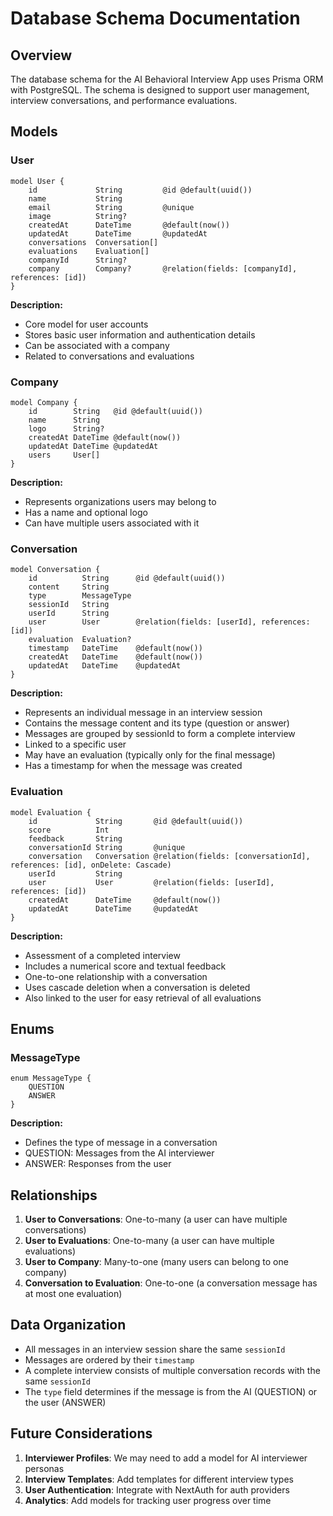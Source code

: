 # Database Schema Documentation

## Overview
The database schema for the AI Behavioral Interview App uses Prisma ORM with PostgreSQL. The schema is designed to support user management, interview conversations, and performance evaluations.

## Models

### User
```prisma
model User {
    id             String         @id @default(uuid())
    name           String
    email          String         @unique
    image          String?
    createdAt      DateTime       @default(now())
    updatedAt      DateTime       @updatedAt
    conversations  Conversation[]
    evaluations    Evaluation[]
    companyId      String?
    company        Company?       @relation(fields: [companyId], references: [id])
}
```

**Description:**
- Core model for user accounts
- Stores basic user information and authentication details
- Can be associated with a company
- Related to conversations and evaluations

### Company
```prisma
model Company {
    id        String   @id @default(uuid())
    name      String
    logo      String?
    createdAt DateTime @default(now())
    updatedAt DateTime @updatedAt
    users     User[]
}
```

**Description:**
- Represents organizations users may belong to
- Has a name and optional logo
- Can have multiple users associated with it

### Conversation
```prisma
model Conversation {
    id          String      @id @default(uuid())
    content     String
    type        MessageType
    sessionId   String
    userId      String
    user        User        @relation(fields: [userId], references: [id])
    evaluation  Evaluation?
    timestamp   DateTime    @default(now())
    createdAt   DateTime    @default(now())
    updatedAt   DateTime    @updatedAt
}
```

**Description:**
- Represents an individual message in an interview session
- Contains the message content and its type (question or answer)
- Messages are grouped by sessionId to form a complete interview
- Linked to a specific user
- May have an evaluation (typically only for the final message)
- Has a timestamp for when the message was created

### Evaluation
```prisma
model Evaluation {
    id             String       @id @default(uuid())
    score          Int
    feedback       String
    conversationId String       @unique
    conversation   Conversation @relation(fields: [conversationId], references: [id], onDelete: Cascade)
    userId         String
    user           User         @relation(fields: [userId], references: [id])
    createdAt      DateTime     @default(now())
    updatedAt      DateTime     @updatedAt
}
```

**Description:**
- Assessment of a completed interview
- Includes a numerical score and textual feedback
- One-to-one relationship with a conversation
- Uses cascade deletion when a conversation is deleted
- Also linked to the user for easy retrieval of all evaluations

## Enums

### MessageType
```prisma
enum MessageType {
    QUESTION
    ANSWER
}
```

**Description:**
- Defines the type of message in a conversation
- QUESTION: Messages from the AI interviewer
- ANSWER: Responses from the user

## Relationships

1. **User to Conversations**: One-to-many (a user can have multiple conversations)
2. **User to Evaluations**: One-to-many (a user can have multiple evaluations)
3. **User to Company**: Many-to-one (many users can belong to one company)
4. **Conversation to Evaluation**: One-to-one (a conversation message has at most one evaluation)

## Data Organization

- All messages in an interview session share the same `sessionId`
- Messages are ordered by their `timestamp`
- A complete interview consists of multiple conversation records with the same `sessionId`
- The `type` field determines if the message is from the AI (QUESTION) or the user (ANSWER)

## Future Considerations

1. **Interviewer Profiles**: We may need to add a model for AI interviewer personas
2. **Interview Templates**: Add templates for different interview types
3. **User Authentication**: Integrate with NextAuth for auth providers
4. **Analytics**: Add models for tracking user progress over time 